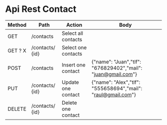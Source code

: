 # Api Rest Contact

| Method | Path | Action | Body
| --- | --- | --- | --- |
| GET | /contacts | Select all contacts|
| GET ? X | /contacts/ {id} | Select one contacts|
| POST | /contacts | Insert one contact | {"name": "Juan","tlf": "676829402","mail": "juan@gmail.com"} |
| PUT | /contacts/ {id} | Update one contact | {"name": "Alex","tlf": "555658694","mail": "raul@gmail.com"} |
| DELETE | /contacts/ {id} | Delete one contact |


